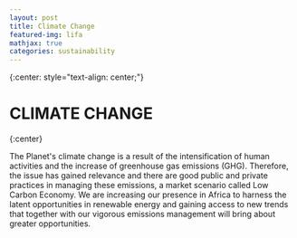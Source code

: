 ```yaml
---
layout: post
title: Climate Change
featured-img: lifa
mathjax: true
categories: sustainability
---
```

{:center: style="text-align: center;"}

# **CLIMATE** CHANGE
{:center}

The Planet's climate change is a result of the intensification of human activities and the increase of greenhouse gas emissions (GHG). Therefore, the issue has gained relevance and there are good public and private practices in managing these emissions, a market scenario called Low Carbon Economy. We are increasing our presence in Africa to harness the latent opportunities in renewable energy and gaining access to 
new trends that together with our vigorous emissions management will bring about greater opportunities.
